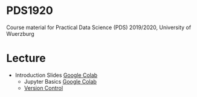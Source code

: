 # PDS1920
Course material for Practical Data Science (PDS) 2019/2020, University of Wuerzburg

# Lecture
- Introduction Slides [Google Colab](https://colab.research.google.com/github/matjesg/PDS1920/blob/master/Lecture/01_Introduction.ipynb)
  - Jupyter Basics [Google Colab](https://colab.research.google.com/github/matjesg/PDS1920/blob/master/Lecture/01_Jupyter.ipynb)
  - [Version Control](https://github.com/matjesg/PDS1920/raw/master/Lecture/01_Version%20Control.pdf)

